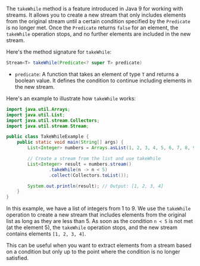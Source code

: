 The `takeWhile` method is a feature introduced in Java 9 for working with streams. It allows you to create a new stream that only includes elements from the original stream until a certain condition specified by the `Predicate` is no longer met. Once the `Predicate` returns `false` for an element, the `takeWhile` operation stops, and no further elements are included in the new stream.

Here's the method signature for `takeWhile`:

```java
Stream<T> takeWhile(Predicate<? super T> predicate)
```

- `predicate`: A function that takes an element of type `T` and returns a boolean value. It defines the condition to continue including elements in the new stream.

Here's an example to illustrate how `takeWhile` works:

```java
import java.util.Arrays;
import java.util.List;
import java.util.stream.Collectors;
import java.util.stream.Stream;

public class TakeWhileExample {
    public static void main(String[] args) {
        List<Integer> numbers = Arrays.asList(1, 2, 3, 4, 5, 6, 7, 8, 9);

        // Create a stream from the list and use takeWhile
        List<Integer> result = numbers.stream()
                .takeWhile(n -> n < 5)
                .collect(Collectors.toList());

        System.out.println(result); // Output: [1, 2, 3, 4]
    }
}
```

In this example, we have a list of integers from 1 to 9. We use the `takeWhile` operation to create a new stream that includes elements from the original list as long as they are less than 5. As soon as the condition `n < 5` is not met (at the element 5), the `takeWhile` operation stops, and the new stream contains elements `[1, 2, 3, 4]`.

This can be useful when you want to extract elements from a stream based on a condition but only up to the point where the condition is no longer satisfied.